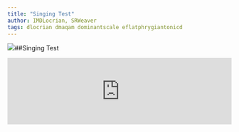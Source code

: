 ```yaml
---
title: "Singing Test"
author: IMDLocrian, SRWeaver
tags: dlocrian dmaqam dominantscale eflatphrygiantonicd
---
```

<img src="https://i.pximg.net/img-master/img/2023/10/04/07/45/11/112258481_p0_master1200.jpg">##Singing Test</img>
<iframe scrolling="no" id="hearthis_at_track_10227108" width="100%" height="150" src="https://app.hearthis.at/embed/10227108/transparent_black/?hcolor=c7b818&color=5267f0&style=2&block_size=2&block_space=1&background=1&waveform=0&cover=0&autoplay=0&css=" frameborder="0" allowtransparency allow="autoplay"><p>Listen to <a href="https://hearthis.at/sarah-rebecca-weaver/singingtest/" target="_blank">Singing Test</a> <span>by</span><a href="https://hearthis.at/sarah-rebecca-weaver/" target="_blank" >Sarah Rebecca Weaver</a> <span>on</span> <a href="https://hearthis.at/" target="_blank">hearthis.at</a></p></iframe>
